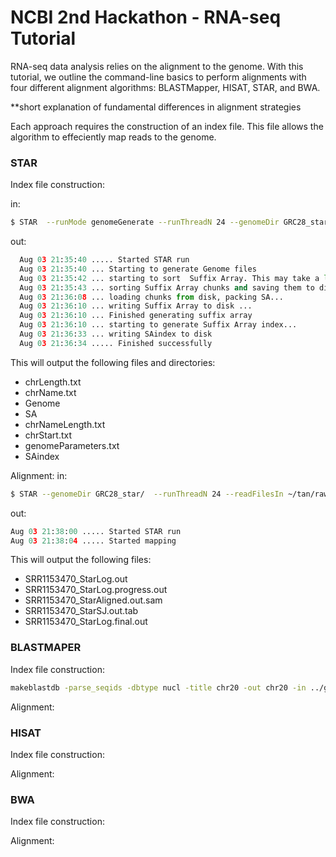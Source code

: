 # NCBI 2nd Hackathon - RNA-seq Tutorial

RNA-seq data analysis relies on the alignment to the genome. With this tutorial, we outline the command-line basics to perform alignments with four different alignment algorithms: BLASTMapper, HISAT, STAR, and BWA. 

**short explanation of fundamental differences in alignment strategies

Each approach requires the construction of an index file. This file allows the algorithm to effeciently map reads to the genome.

### STAR
Index file construction:
 
  in:
  ```bash 
  $ STAR  --runMode genomeGenerate --runThreadN 24 --genomeDir GRC28_star --genomeFastaFiles ~/tan/genome/Homo_sapiens.GRCh38.dna_sm.chromosome.20.fa
  ```
  out:
```python
  Aug 03 21:35:40 ..... Started STAR run
  Aug 03 21:35:40 ... Starting to generate Genome files
  Aug 03 21:35:42 ... starting to sort  Suffix Array. This may take a long time...
  Aug 03 21:35:43 ... sorting Suffix Array chunks and saving them to disk...
  Aug 03 21:36:08 ... loading chunks from disk, packing SA...
  Aug 03 21:36:10 ... writing Suffix Array to disk ...
  Aug 03 21:36:10 ... Finished generating suffix array
  Aug 03 21:36:10 ... starting to generate Suffix Array index...
  Aug 03 21:36:33 ... writing SAindex to disk
  Aug 03 21:36:34 ..... Finished successfully
```  
This will output the following files and directories:

  - chrLength.txt
  - chrName.txt
  - Genome
  - SA
  - chrNameLength.txt
  - chrStart.txt
  - genomeParameters.txt
  - SAindex


Alignment:
  in:
  ```bash
  $ STAR --genomeDir GRC28_star/  --runThreadN 24 --readFilesIn ~/tan/rawdata/SRR1153470_1.1mil.fastq ~/tan/rawdata/SRR1153470_2.1mil.fastq --outFileNamePrefix SRR1153470_Star
  ```
  out:
```python  
Aug 03 21:38:00 ..... Started STAR run
Aug 03 21:38:04 ..... Started mapping  
```
This will output the following files:
- SRR1153470_StarLog.out
- SRR1153470_StarLog.progress.out
- SRR1153470_StarAligned.out.sam
- SRR1153470_StarSJ.out.tab
- SRR1153470_StarLog.final.out  


### BLASTMAPER
  Index file construction:
  ```BASH
  makeblastdb -parse_seqids -dbtype nucl -title chr20 -out chr20 -in ../genome/Homo_sapiens.GRCh38.dna_sm.chromosome.20.fa
  ```
  
  
  Alignment:
  
  
### HISAT
  Index file construction:
  
  Alignment:
  
  
### BWA
  Index file construction:
  
  Alignment:
  
  
